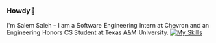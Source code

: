 ### Howdy👋
I'm Salem Saleh - I am a Software Engineering Intern at Chevron and an Engineering Honors CS Student at Texas A&M University.
[![My Skills](https://skillicons.dev/icons?i=python,java,csharp,html,css,js,react,node,mongodb)](https://skillicons.dev)

<!--
**salembsaleh/salembsaleh** is a ✨ _special_ ✨ repository because its `README.md` (this file) appears on your GitHub profile.

Here are some ideas to get you started:

- 🔭 I’m currently working on ...
- 🌱 I’m currently learning ...
- 👯 I’m looking to collaborate on ...
- 🤔 I’m looking for help with ...
- 💬 Ask me about ...
- 📫 How to reach me: ...
- 😄 Pronouns: ...
- ⚡ Fun fact: ...
-->
